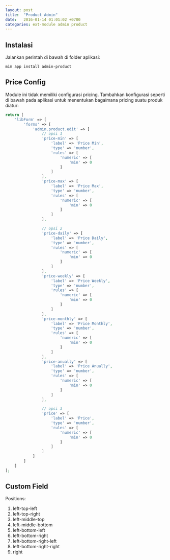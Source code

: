 ```yaml
---
layout: post
title:  "Product Admin"
date:   2016-01-14 01:01:02 +0700
categories: ext-module admin product
---
```


## Instalasi

Jalankan perintah di bawah di folder aplikasi:

```
mim app install admin-product
```

## Price Config

Module ini tidak memiliki configurasi pricing. Tambahkan konfigurasi seperti di bawah
pada aplikasi untuk menentukan bagaimana pricing suatu produk diatur:

```php
return [
    'libForm' => [
        'forms' => [
            'admin.product.edit' => [
                // opsi 1
                'price-min' => [
                    'label' => 'Price Min',
                    'type' => 'number',
                    'rules' => [
                        'numeric' => [
                            'min' => 0
                        ]
                    ]
                ],
                'price-max' => [
                    'label' => 'Price Max',
                    'type' => 'number',
                    'rules' => [
                        'numeric' => [
                            'min' => 0
                        ]
                    ]
                ],

                // opsi 2
                'price-daily' => [
                    'label' => 'Price Daily',
                    'type' => 'number',
                    'rules' => [
                        'numeric' => [
                            'min' => 0
                        ]
                    ]
                ],
                'price-weekly' => [
                    'label' => 'Price Weekly',
                    'type' => 'number',
                    'rules' => [
                        'numeric' => [
                            'min' => 0
                        ]
                    ]
                ],
                'price-monthly' => [
                    'label' => 'Price Monthly',
                    'type' => 'number',
                    'rules' => [
                        'numeric' => [
                            'min' => 0
                        ]
                    ]
                ],
                'price-anually' => [
                    'label' => 'Price Anually',
                    'type' => 'number',
                    'rules' => [
                        'numeric' => [
                            'min' => 0
                        ]
                    ]
                ],

                // opsi 3
                'price' => [
                    'label' => 'Price',
                    'type' => 'number',
                    'rules' => [
                        'numeric' => [
                            'min' => 0
                        ]
                    ]
                ]
            ]
        ]
    ]
];
```

## Custom Field

Positions:

1. left-top-left
1. left-top-right
1. left-middle-top
1. left-middle-bottom
1. left-bottom-left
1. left-bottom-right
1. left-bottom-right-left
1. left-bottom-right-right
1. right

